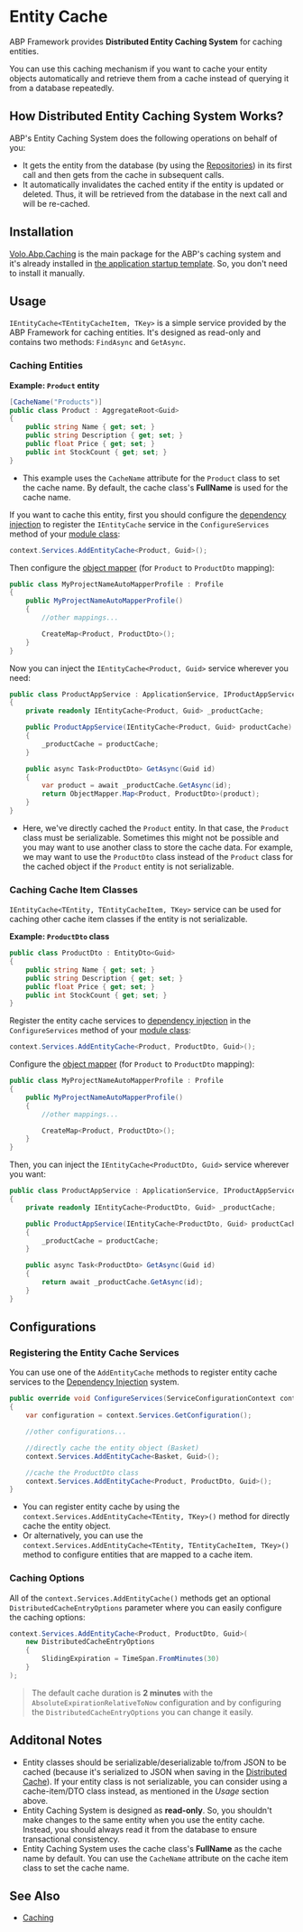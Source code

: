 # Entity Cache

ABP Framework provides **Distributed Entity Caching System** for caching entities. 

You can use this caching mechanism if you want to cache your entity objects automatically and retrieve them from a cache instead of querying it from a database repeatedly.

## How Distributed Entity Caching System Works?

ABP's Entity Caching System does the following operations on behalf of you:

* It gets the entity from the database (by using the [Repositories](Repositories.md)) in its first call and then gets from the cache in subsequent calls.
* It automatically invalidates the cached entity if the entity is updated or deleted. Thus, it will be retrieved from the database in the next call and will be re-cached.

## Installation

[Volo.Abp.Caching](https://www.nuget.org/packages/Volo.Abp.Caching) is the main package for the ABP's caching system and it's already installed in [the application startup template](Startup-Templates/Index.md). So, you don't need to install it manually.

## Usage

`IEntityCache<TEntityCacheItem, TKey>` is a simple service provided by the ABP Framework for caching entities. It's designed as read-only and contains two methods: `FindAsync` and `GetAsync`.

### Caching Entities 

**Example: `Product` entity**

```csharp
[CacheName("Products")]
public class Product : AggregateRoot<Guid>
{
    public string Name { get; set; }
    public string Description { get; set; }
    public float Price { get; set; }
    public int StockCount { get; set; }
}
```

* This example uses the `CacheName` attribute for the `Product` class to set the cache name. By default, the cache class's **FullName** is used for the cache name.

If you want to cache this entity, first you should configure the [dependency injection](Dependency-Injection.md) to register the `IEntityCache` service in the `ConfigureServices` method of your [module class](Module-Development-Basics.md):

```csharp
context.Services.AddEntityCache<Product, Guid>();
```

Then configure the [object mapper](https://docs.abp.io/en/abp/latest/Object-To-Object-Mapping) (for `Product` to `ProductDto` mapping):

```csharp
public class MyProjectNameAutoMapperProfile : Profile
{
    public MyProjectNameAutoMapperProfile()
    {
        //other mappings...

        CreateMap<Product, ProductDto>();
    }
}
```

Now you can inject the `IEntityCache<Product, Guid>` service wherever you need:

```csharp
public class ProductAppService : ApplicationService, IProductAppService
{
    private readonly IEntityCache<Product, Guid> _productCache;

    public ProductAppService(IEntityCache<Product, Guid> productCache)
    {
        _productCache = productCache;
    }

    public async Task<ProductDto> GetAsync(Guid id)
    {
        var product = await _productCache.GetAsync(id);
        return ObjectMapper.Map<Product, ProductDto>(product);
    }
}
```

* Here, we've directly cached the `Product` entity. In that case, the `Product` class must be serializable. Sometimes this might not be possible and you may want to use another class to store the cache data. For example, we may want to use the `ProductDto` class instead of the `Product` class for the cached object if the `Product` entity is not serializable.

### Caching Cache Item Classes

`IEntityCache<TEntity, TEntityCacheItem, TKey>` service can be used for caching other cache item classes if the entity is not serializable.

**Example: `ProductDto` class**

```csharp
public class ProductDto : EntityDto<Guid>
{
    public string Name { get; set; }
    public string Description { get; set; }
    public float Price { get; set; }
    public int StockCount { get; set; }
}
```

Register the entity cache services to [dependency injection](Dependency-Injection.md) in the `ConfigureServices` method of your [module class](Module-Development-Basics.md):

```csharp
context.Services.AddEntityCache<Product, ProductDto, Guid>();
```

Configure the [object mapper](https://docs.abp.io/en/abp/latest/Object-To-Object-Mapping) (for `Product` to `ProductDto` mapping):

```csharp
public class MyProjectNameAutoMapperProfile : Profile
{
    public MyProjectNameAutoMapperProfile()
    {
        //other mappings...

        CreateMap<Product, ProductDto>();
    }
}
```

Then, you can inject the `IEntityCache<ProductDto, Guid>` service wherever you want:

```csharp
public class ProductAppService : ApplicationService, IProductAppService
{
    private readonly IEntityCache<ProductDto, Guid> _productCache;

    public ProductAppService(IEntityCache<ProductDto, Guid> productCache)
    {
        _productCache = productCache;
    }

    public async Task<ProductDto> GetAsync(Guid id)
    {
        return await _productCache.GetAsync(id);
    }
}
```

## Configurations

### Registering the Entity Cache Services

You can use one of the `AddEntityCache` methods to register entity cache services to the [Dependency Injection](Dependency-Injection.md) system.

```csharp
public override void ConfigureServices(ServiceConfigurationContext context)
{
    var configuration = context.Services.GetConfiguration();

    //other configurations...

    //directly cache the entity object (Basket)
    context.Services.AddEntityCache<Basket, Guid>();

    //cache the ProductDto class
    context.Services.AddEntityCache<Product, ProductDto, Guid>();
}
```

* You can register entity cache by using the `context.Services.AddEntityCache<TEntity, TKey>()` method for directly cache the entity object.
* Or alternatively, you can use the `context.Services.AddEntityCache<TEntity, TEntityCacheItem, TKey>()` method to configure entities that are mapped to a cache item.

### Caching Options

All of the `context.Services.AddEntityCache()` methods get an optional `DistributedCacheEntryOptions` parameter where you can easily configure the caching options:

```csharp
context.Services.AddEntityCache<Product, ProductDto, Guid>(
    new DistributedCacheEntryOptions
    {
        SlidingExpiration = TimeSpan.FromMinutes(30)
    }
);
```

> The default cache duration is **2 minutes** with the `AbsoluteExpirationRelativeToNow` configuration and by configuring the `DistributedCacheEntryOptions` you can change it easily.

## Additonal Notes

* Entity classes should be serializable/deserializable to/from JSON to be cached (because it's serialized to JSON when saving in the [Distributed Cache](Caching.md)). If your entity class is not serializable, you can consider using a cache-item/DTO class instead, as mentioned in the *Usage* section above.
* Entity Caching System is designed as **read-only**. So, you shouldn't make changes to the same entity when you use the entity cache. Instead, you should always read it from the database to ensure transactional consistency.
* Entity Caching System uses the cache class's **FullName** as the cache name by default. You can use the `CacheName` attribute on the cache item class to set the cache name.

## See Also

* [Caching](Caching.md)